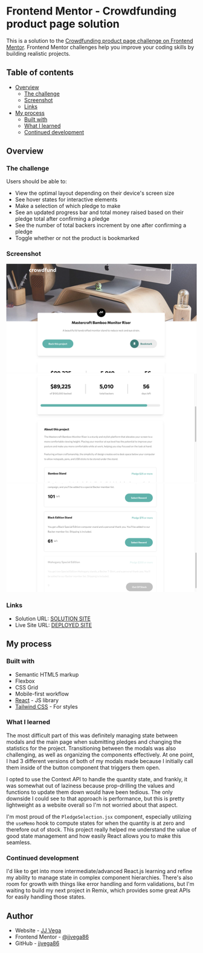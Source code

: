 # Frontend Mentor - Crowdfunding product page solution

This is a solution to the [Crowdfunding product page challenge on Frontend Mentor](https://www.frontendmentor.io/challenges/crowdfunding-product-page-7uvcZe7ZR). Frontend Mentor challenges help you improve your coding skills by building realistic projects.

## Table of contents

- [Overview](#overview)
  - [The challenge](#the-challenge)
  - [Screenshot](#screenshot)
  - [Links](#links)
- [My process](#my-process)
  - [Built with](#built-with)
  - [What I learned](#what-i-learned)
  - [Continued development](#continued-development)

## Overview

### The challenge

Users should be able to:

- View the optimal layout depending on their device's screen size
- See hover states for interactive elements
- Make a selection of which pledge to make
- See an updated progress bar and total money raised based on their pledge total after confirming a pledge
- See the number of total backers increment by one after confirming a pledge
- Toggle whether or not the product is bookmarked

### Screenshot

![](./src/assets/images/desktop-1.png)
![](./src/assets/images/desktop-2.png)
![](./src/assets/images/desktop-3.png)

### Links

- Solution URL: [SOLUTION SITE](https://www.frontendmentor.io/solutions/crowdfunding-product-page-reactjs-tailwind-css-4K1ru6pI0w)
- Live Site URL: [DEPLOYED SITE](https://crowdfunding-product-page-jjvega86.vercel.app/)

## My process

### Built with

- Semantic HTML5 markup
- Flexbox
- CSS Grid
- Mobile-first workflow
- [React](https://reactjs.org/) - JS library
- [Tailwind CSS](https://tailwindcss.com/) - For styles

### What I learned

The most difficult part of this was definitely managing state between modals and the main page when submitting pledges and changing the statistics for the project. Transitioning between the modals was also challenging, as well as organizing the components effectively. At one point, I had 3 different versions of both of my modals made because I initially call them inside of the button component that triggers them open.

I opted to use the Context API to handle the quantity state, and frankly, it was somewhat out of laziness because prop-drilling the values and functions to update them down would have been tedious. The only downside I could see to that approach is performance, but this is pretty lightweight as a website overall so I'm not worried about that aspect.

I'm most proud of the `PledgeSelection.jsx` component, especially utilizing the `useMemo` hook to compute states for when the quantity is at zero and therefore out of stock. This project really helped me understand the value of good state management and how easily React allows you to make this seamless.

### Continued development

I'd like to get into more intermediate/advanced React.js learning and refine my ability to manage state in complex component hierarchies. There's also room for growth with things like error handling and form validations, but I'm waiting to build my next project in Remix, which provides some great APIs for easily handling those states.

## Author

- Website - [JJ Vega](https://www.jjvega.pro/)
- Frontend Mentor - [@jjvega86](https://www.frontendmentor.io/profile/jjvega86)
- GitHub - [jjvega86](https://github.com/jjvega86)

